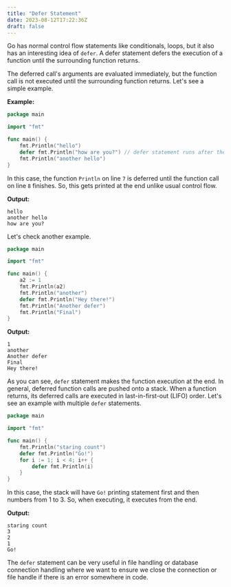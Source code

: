 ```yaml
---
title: "Defer Statement"
date: 2023-08-12T17:22:36Z
draft: false
---
```


Go has normal control flow statements like conditionals, loops, but it also has an interesting idea of `defer`. A defer statement defers the execution of a function until the surrounding function returns.
<!--more-->

The deferred call's arguments are evaluated immediately, but the function call is not executed until the surrounding function returns. Let's see a simple example.

**Example:**

```go
package main

import "fmt"

func main() {
	fmt.Println("hello")
	defer fmt.Println("how are you?") // defer statement runs after the next function call
	fmt.Println("another hello")
}
```

In this case, the function `Println` on line `7` is deferred until the function call on line `8` finishes. So, this gets printed at the end unlike usual control flow.

**Output:**
```output{ lineNos=false }
hello
another hello
how are you?
```

Let's check another example.

```go
package main

import "fmt"

func main() {
	a2 := 1
	fmt.Println(a2)
	fmt.Println("another")
	defer fmt.Println("Hey there!")
	fmt.Println("Another defer")
	fmt.Println("Final")
}
```

**Output:**

```output{ lineNos=false }
1
another
Another defer
Final
Hey there!
```

As you can see, `defer` statement makes the function execution at the end. In general, deferred function calls are pushed onto a stack. When a function returns, its deferred calls are executed in last-in-first-out (LIFO) order. Let's see an example with multiple `defer` statements.

```go
package main

import "fmt"

func main() {
	fmt.Println("staring count")
	defer fmt.Println("Go!")
	for i := 1; i < 4; i++ {
		defer fmt.Println(i)
	}
}
```

In this case, the stack will have `Go!` printing statement first and then numbers from 1 to 3. So, when executing, it executes from the end.

**Output:**

```output{ lineNos=false }
staring count
3
2
1
Go!
```

The `defer` statement can be very useful in file handling or database connection handling where we want to ensure we close the connection or file handle if there is an error somewhere in code.
